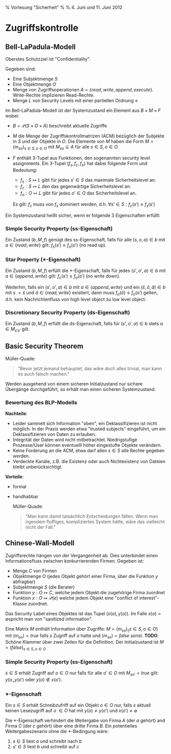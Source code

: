% Vorlesung "Sicherheit"
%
% 4. Juni und 11. Juni 2012

# Zugriffskontrolle

## Bell-LaPadula-Modell

Oberstes Schutzziel ist "Confidentiality".

Gegeben sind:

* Eine Subjektmenge $S$
* Eine Objektmenge $O$
* Menge von Zugriffsoperationen $A = \{ read, write, append, execute \}$. Write-Rechte implizieren Read-Rechte.
* Menge $L$ von Security Levels mit einer partiellen Ordnung $\leq$

Im Bell-LaPadula-Modell ist der Systemzustand ein Element aus $B \times M \times F$ wobei:

* $B = \mathcal{P}(S \times O \times A)$ beschreibt aktuelle Zugriffe
* $M$ die Menge der Zugriffskontrollmatrizen (ACM) bezüglich der Subjekte in $S$ und der Objekte in $O$. Die Elemente von $M$ haben die Form $M = {(m_{so})}_{s \in S, o \in O}$ mit $M_{so} \subseteq A$ für alle $s \in S, o \in O$.
* $F$ enthält 3-Tupel aus Funktionen, den sogenannten security level assignments. Ein 3-Tupel $(f_s, f_c, f_o)$ hat dabei folgende Form und Bedeutung:
	* $f_s: S \mapsto L$ gibt für jedes $s' \in S$ das maximale Sicherheitslevel an.
	* $f_c: S \mapsto L$ den das gegenwärtige Sicherheitslevel an.
	* $f_o: O \mapsto L$ gibt für jedes $o' \in O$ das Sicherheitslevel an.

	Es gilt: $f_c$ muss von $f_s$ dominiert werden, d.h. $\forall s' \in S: f_c(s') \leq f_s(s')$

Ein Systemzustand heißt sicher, wenn er folgende 3 Eigenschaften erfüllt:

### Simple Security Property (ss-Eigenschaft)

Ein Zustand $(b, M, f)$ genügt des ss-Eigenschaft, falls für alle $(s, o, a) \in b$ mit $a \in \{read, write\}$ gilt: $f_s(s') \geq f_o(o')$ (no read up).

### Star Property (*-Eigenschaft)

Ein Zustand $(b, M, f)$ erfüllt die *-Eigenschaft, falls für jedes $(s', o', a) \in b$ mit $a \in \{append, write\}$ gilt: $f_c(s') \leq f_o(o')$ (no write down).

Weiterhin, falls ein $(s', o', a) \in b$ mit $a \in \{append, write\}$ und ein $(\hat{s}, \hat{o}, \hat{a}) \in b$ mit $s\ = \hat{s}$ und $\hat{a} \in \{read, write\}$ existiert, dann muss $f_o(\hat{o}) \leq f_o(o')$ gelten, d.h. kein Nachrichtenfluss von high level object zu low level object.

### Discretionary Security Property (ds-Eigenschaft)

Ein Zustand $(b, M, f)$ erfüllt die ds-Eigenschaft, falls für $(s', o', a) \in b$ stets $a \in M_{s'o'}$ gilt.

## Basic Security Theorem

Müller-Quade:

> "Bevor jetzt jemand behauptet, das wäre doch alles trivial, man kann es auch falsch machen."

Werden ausgehend von einem sicheren Initialzustand nur sichere Übergänge durchgeführt, so erhält man einen sicheren Systemzustand.

### Bewertung des BLP-Modells

**Nachteile**:

* Leider sammelt sich Information "oben", ein Deklassifizieren ist nicht möglich. In der Praxis werden etwa "trusted subjects" eingeführt, um ein Deklassifizieren von Daten zu erlauben.
* Integrität der Daten wird nicht mitbetrachtet. Niedrigstufige Prozesse/User können eventuelll höher eingestufte Objekte verändern.
* Keine Forderung an die ACM, etwa darf allen $s \in S$ alle Rechte gegeben werden.
* Verdeckte Kanäle, z.B. die Existenz oder auch Nichtexistenz von Dateien bleibt unberücksichtigt.

**Vorteile**:

* formal
* handhabbar

	Müller-Quade:

	> "Man kann damit tatsächlich Entscheidungen fällen. Wenn man irgendein fluffiges, kompliziertes System hätte, wäre das vielleicht nicht der Fall."

## Chinese-Wall-Modell

Zugriffsrechte hängen von der Vergangenheit ab. Dies unterbindet einen Informationsfluss zwischen konkurrierenden Firmen. Gegeben ist:

* Menge $C$ von Firmen
* Objektmenge $O$ (jedes Objekt gehört einer Firma, über die Funktion $y$ abfragbar)
* Subjektmenge $S$ (die Berater)
* Funktion $y: O \mapsto C$, welche jedem Objekt die zugehörige Firma zuordnet
* Funktion $x: O \mapsto \mathcal{P}(e)$ welche jedem Objekt eine "conflict of interest"-Klasse zuordnet.

Das Security Label eines Objektes ist das Tupel $(x(o), y(o))$. Im Falle $x(o) = \emptyset$spricht man von "sanitized information".

Eine Matrix $M$ enthält Information über Zugriffe: $M = ( m_{so} )_\{s \in S, o \in O\}$ mit $( m_{so} ) = true$ falls $s$ Zugriff auf $o$ hatte und $( m_{so} ) = false$ sonst. **TODO**: Schöne Klammer über zwei Zeilen für die Definition. Der Initialzustand ist $M = {( false)}_{s \in S, o \in O}$

### Simple Security Property (ss-Eigenschaft)

$s \in S$ erhält Zugriff auf $o \in O$ nur falls für alle $o' \in O$ mit $M_{so'} = true$ gilt: $y(o_ = y(o')$ oder $y(o) \not \in x(o')$.

### *-Eigenschaft

Ein $s \in S$ erhält Schreibzufriff auf ein Objekt $o \in O$ nur, falls $s$ aktuell keinen Lesezugriff auf $o\ \in O$ hat mit $y(o) \neq y(o')$ und $x(o') \neq \emptyset$

Die *-Eigenschaft verhindert die Weitergabe von Firma $A$ (der $a$ gehört) and Firma $C$ (der $c$ gehört) über eine dritte Firma $B$. Ein potentielles Weitergabeszenario ohne die *-Bedingung wäre:

1. $s \in S$ liest $a$ und schreibt nach $b$
2. $s' \in S$  liest $b$ und schreibt auf $c$
